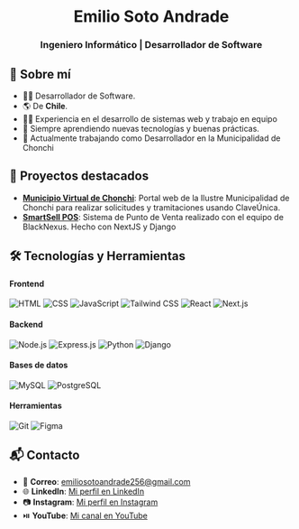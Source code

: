 <h1 align="center">Emilio Soto Andrade</h1>
<h3 align="center">Ingeniero Informático | Desarrollador de Software</h3>

## 🌟 Sobre mí
- 👨‍💻 Desarrollador de Software.
- 🌎 De **Chile**.
- 🧑‍🏫 Experiencia en el desarrollo de sistemas web y trabajo en equipo
- 📖 Siempre aprendiendo nuevas tecnologías y buenas prácticas.
- 🚀 Actualmente trabajando como Desarrollador en la Municipalidad de Chonchi

## 💼 Proyectos destacados
- [**Municipio Virtual de Chonchi**](#): Portal web de la Ilustre Municipalidad de Chonchi para realizar solicitudes y tramitaciones usando ClaveÚnica.
- [**SmartSell POS**](#): Sistema de Punto de Venta realizado con el equipo de BlackNexus. Hecho con NextJS y Django

## 🛠️ Tecnologías y Herramientas
#### Frontend
![HTML](https://img.shields.io/badge/-HTML-E34F26?style=flat&logo=html5&logoColor=white)
![CSS](https://img.shields.io/badge/-CSS-1572B6?style=flat&logo=css3&logoColor=white) 
![JavaScript](https://img.shields.io/badge/-JavaScript-F7DF1E?style=flat&logo=javascript&logoColor=black)
![Tailwind CSS](https://img.shields.io/badge/-Tailwind%20CSS-38B2AC?style=flat&logo=tailwind-css&logoColor=white)
![React](https://img.shields.io/badge/-React-61DAFB?style=flat&logo=react&logoColor=black)
![Next.js](https://img.shields.io/badge/-Next.js-000000?style=flat&logo=next.js&logoColor=white)
#### Backend
![Node.js](https://img.shields.io/badge/-Node.js-339933?style=flat&logo=node.js&logoColor=white)
![Express.js](https://img.shields.io/badge/-Express.js-000000?style=flat&logo=express&logoColor=white)
![Python](https://img.shields.io/badge/-Python-3776AB?style=flat&logo=python&logoColor=white)
![Django](https://img.shields.io/badge/-Django-092E20?style=flat&logo=django&logoColor=white)
#### Bases de datos
![MySQL](https://img.shields.io/badge/-MySQL-4479A1?style=flat&logo=mysql&logoColor=white)
![PostgreSQL](https://img.shields.io/badge/-PostgreSQL-4169E1?style=flat&logo=postgresql&logoColor=white)
#### Herramientas
![Git](https://img.shields.io/badge/-Git-F05032?style=flat&logo=git&logoColor=white)
![Figma](https://img.shields.io/badge/-Figma-F24E1E?style=flat&logo=figma&logoColor=white)

## 📬 Contacto
- 📧 **Correo**: [emiliosotoandrade256@gmail.com](#)
- 🌐 **LinkedIn**: [Mi perfil en LinkedIn](https://linkedin.com/in/emilio-soto-andrade)
- 📷 **Instagram**: [Mi perfil en Instagram](https://www.instagram.com/milo97.py/)
- ⏯️ **YouTube**: [Mi canal en YouTube](https://www.youtube.com/@emmil9797)
